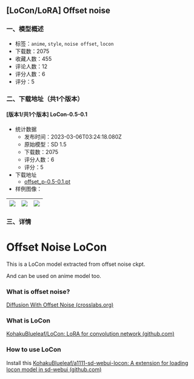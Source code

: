## [LoCon/LoRA] Offset noise
### 一、模型概述

- 标签：`anime`, `style`, `noise offset`, `locon`
- 下载数：2075
- 收藏人数：455
- 评论人数：12
- 评分人数：6
- 评分：5

### 二、下载地址（共1个版本）

#### [版本1/共1个版本] LoCon-0.5-0.1

- 统计数据
  - 发布时间：2023-03-06T03:24:18.080Z
  - 原始模型：SD 1.5
  - 下载数：2075
  - 评分人数：6
  - 评分：5
- 下载地址
  - [offset_p-0.5-0.1.pt](https://civitai.com/api/download/models/18744)
- 样例图像：

| <img src="https://image.civitai.com/xG1nkqKTMzGDvpLrqFT7WA/e99c12fd-68a1-4449-3b99-15a64e6dbd00/width=450/194907.jpeg" /> | <img src="https://image.civitai.com/xG1nkqKTMzGDvpLrqFT7WA/c81a9f03-bd74-4403-4769-eb5db84da300/width=450/194906.jpeg" /> | <img src="https://image.civitai.com/xG1nkqKTMzGDvpLrqFT7WA/efac8906-e383-479b-8836-627dc7b97400/width=450/194905.jpeg" /> |
| ---- | ---- | ---- |


### 三、详情
<h1>Offset Noise LoCon</h1><p>This is a LoCon model extracted from offset noise ckpt.</p><p>And can be used on anime model too.</p><p></p><h3>What is offset noise? </h3><p><a target="_blank" rel="ugc" href="https://www.crosslabs.org/blog/diffusion-with-offset-noise">Diffusion With Offset Noise (</a><a target="_blank" rel="ugc" href="http://crosslabs.org">crosslabs.org</a><a target="_blank" rel="ugc" href="https://www.crosslabs.org/blog/diffusion-with-offset-noise">)</a></p><p></p><h3>What is LoCon</h3><p><a target="_blank" rel="ugc" href="https://github.com/KohakuBlueleaf/LoCon">KohakuBlueleaf/LoCon: LoRA for convolution network (</a><a target="_blank" rel="ugc" href="http://github.com">github.com</a><a target="_blank" rel="ugc" href="https://github.com/KohakuBlueleaf/LoCon">)</a></p><p></p><h3>How to use LoCon</h3><p>Install this <a target="_blank" rel="ugc" href="https://github.com/KohakuBlueleaf/a1111-sd-webui-locon">KohakuBlueleaf/a1111-sd-webui-locon: A extension for loading locon model in sd-webui (</a><a target="_blank" rel="ugc" href="http://github.com">github.com</a><a target="_blank" rel="ugc" href="https://github.com/KohakuBlueleaf/a1111-sd-webui-locon">)</a></p>